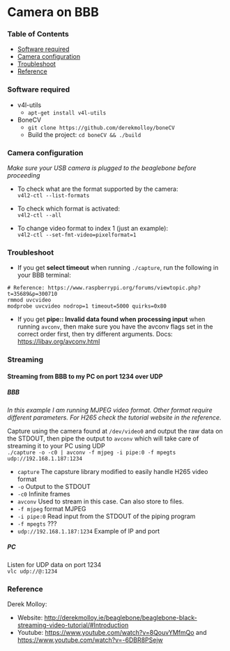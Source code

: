 # Camera on BBB

### Table of Contents

  * [Software required](#software-required)
  * [Camera configuration](#camera-configuration)
  * [Troubleshoot](#troubleshoot)
  * [Reference](#reference)
  
### Software required

  * v4l-utils
    * `apt-get install v4l-utils`
  * BoneCV
    * `git clone https://github.com/derekmolloy/boneCV`
    * Build the project: `cd boneCV && ./build`

### Camera configuration

*Make sure your USB camera is plugged to the beaglebone before proceeding*

  * To check what are the format supported by the camera:  
    `v4l2-ctl --list-formats`
    
  * To check which format is activated:  
    `v4l2-ctl --all`
    
  * To change video format to index 1 (just an example):  
    `v4l2-ctl --set-fmt-video=pixelformat=1`
  
### Troubleshoot

  * If you get **select timeout** when running `./capture`, run the following in your BBB terminal:
```
# Reference: https://www.raspberrypi.org/forums/viewtopic.php?t=35689&p=300710
rmmod uvcvideo
modprobe uvcvideo nodrop=1 timeout=5000 quirks=0x80
```

  * If you get **pipe:: Invalid data found when processing input** when running `avconv`, then make sure you have the avconv flags set in the correct order first, then try different arguments. Docs: https://libav.org/avconv.html
  

### Streaming

#### Streaming from BBB to my PC on port 1234 over UDP

##### BBB
*In this example I am running MJPEG video format. Other format require different parameters. For H265 check the tutorial website in the reference.*  

Capture using the camera found at `/dev/video0` and output the raw data on the STDOUT, then pipe the output to `avconv` which will take care of streaming it to your PC using UDP  
`./capture -o -c0 | avconv -f mjpeg -i pipe:0 -f mpegts udp://192.168.1.187:1234`

* `capture` The capsture library modified to easily handle H265 video format
* `-o` Output to the STDOUT
* `-c0` Infinite frames
* `avconv` Used to stream in this case. Can also store to files.
* `-f mjpeg` format MJPEG
* `-i pipe:0` Read input from the STDOUT of the piping program
* `-f mpegts` ???
* `udp://192.168.1.187:1234` Example of IP and port

##### PC

Listen for UDP data on port 1234   
`vlc udp://@:1234`

### Reference

  Derek Molloy:

  * Website: http://derekmolloy.ie/beaglebone/beaglebone-black-streaming-video-tutorial/#Introduction
  * Youtube: https://www.youtube.com/watch?v=8QouvYMfmQo and https://www.youtube.com/watch?v=-6DBR8PSejw
